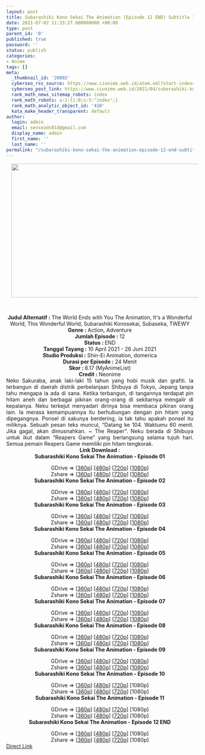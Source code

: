 ```yaml
---
layout: post
title: Subarashiki Kono Sekai The Animation (Episode 12 END) Subtitle Indonesia
date: 2021-07-02 11:33:27.000000000 +00:00
type: post
parent_id: '0'
published: true
password: ''
status: publish
categories:
- Anime
tags: []
meta:
  _thumbnail_id: '20802'
  cyberseo_rss_source: https://www.ciunime.web.id/atom.xml?start-index=151&max-results=150
  cyberseo_post_link: https://www.ciunime.web.id/2021/04/subarashiki-kono-sekai-animation.html
  rank_math_news_sitemap_robots: index
  rank_math_robots: a:1:{i:0;s:5:"index";}
  rank_math_analytic_object_id: '410'
  kata_make_header_transparent: default
author:
  login: admin
  email: senseads014@gmail.com
  display_name: admin
  first_name: ''
  last_name: ''
permalink: "/subarashiki-kono-sekai-the-animation-episode-12-end-subtitle-indonesia/"
---
```

<div>
<div class="separator" style="clear: both; text-align: center;"><a href="https://1.bp.blogspot.com/-Mm-6-aMYibo/YHHO_9CphxI/AAAAAAAAejY/udSYuTL7ATAc4P-XdtK7b1mJTGp8s75VwCLcBGAsYHQ/s1280/Subarashiki%2BKono%2BSekai%2BThe%2BAnimation.jpeg" style="margin-left: 1em; margin-right: 1em;"><img border="0" data-original-height="720" data-original-width="1280" height="360" src="{{ site.baseurl }}/assets/2021/07/Subarashiki%2BKono%2BSekai%2BThe%2BAnimation.jpeg" width="640" /></a></div>
<p><b><br /></b></div>
<div style="text-align: center;"><b style="font-weight: bold;">Judul</b><b style="font-weight: bold;"><b> Alternatif</b> :</b> The World Ends with You The Animation,&nbsp;It's a Wonderful World, This Wonderful World, Subarashiki Konosekai, Subaseka, TWEWY</div>
<div style="text-align: center;"><b><b>Genre :</b></b> Action, Adventure</div>
<div style="text-align: center;"><b>Jumlah Episode :</b> 12<br /><b>Status : </b>END<br /><b>Tanggal Tayang :</b> 10 April 2021&nbsp;- 26 Juni 2021<br /><b>Studio Produksi :</b> Shin-Ei Animation, domerica<br /><b>Durasi per Episode :</b> 24 Menit</div>
<div style="text-align: center;"><b>Skor :</b> 6.17 (MyAnimeList)<br /><b>Credit :</b> Neonime</div>
<div style="text-align: center;"></div>
<div style="text-align: justify;">Neko Sakuraba, anak laki-laki 15 tahun yang hobi musik dan grafiti. Ia terbangun di daerah distrik perbelanjaan Shibuya di Tokyo, Jepang tanpa tahu mengapa ia ada di sana. Ketika terbangun, di tangannya terdapat pin hitam aneh dan berbagai pikiran orang-orang di sekitarnya mengalir di kepalanya. Neku terkejut menyadari dirinya bisa membaca pikiran orang lain. Ia merasa kemampuannya itu berhubungan dengan pin hitam yang dipegangnya. Ponsel di sakunya berdering, ia tak tahu apakah ponsel itu miliknya. Sebuah pesan teks muncul, “Datang ke 104. Waktumu 60 menit. Jika gagal, akan dimusnahkan. ~ The Reaper”. Neku berada di Shibuya untuk ikut dalam “Reapers Game” yang berlangsung selama tujuh hari. Semua pemain Reapers Game memiliki pin hitam tengkorak.</div>
<div style="text-align: justify;"></div>
<div style="text-align: justify;"></div>
<div style="text-align: center;"><b>Link Download :</b></div>
<div style="text-align: center;"><b>Subarashiki Kono Sekai The Animation - Episode 01</b></p>
<div style="text-align: center;">GDrive =&gt; [<a href="https://www.mp4upload.com/zihv7v0jomtk" target="_blank" rel="noopener">360p</a>] [<a href="https://drive.google.com/uc?export=download&amp;id=1gGPEj-1B11dCl2M8OGUB5KIx_dZw0S_4" target="_blank" rel="noopener">480p</a>] [<a href="https://drive.google.com/uc?export=download&amp;id=17qNq7F8zqG0sN2ggPkH83EKmkRu5gDRN" target="_blank" rel="noopener">720p</a>] [<a href="https://drive.google.com/uc?export=download&amp;id=1Xpz7rpKaoQpCp262Ofo4ZyKpQWWPdIn3" target="_blank" rel="noopener">1080p</a>]<br />Zshare =&gt; [<a href="https://www106.zippyshare.com/v/40g2Cthy/file.html" target="_blank" rel="noopener">360p</a>] [<a href="https://www77.zippyshare.com/v/rlxu29kp/file.html" target="_blank" rel="noopener">480p</a>] [<a href="https://www22.zippyshare.com/v/1CXCjobg/file.html" target="_blank" rel="noopener">720p</a>] [<a href="https://www13.zippyshare.com/v/CYwqUi9c/file.html" target="_blank" rel="noopener">1080p</a>] </div>
<div style="text-align: center;"><b>Subarashiki Kono Sekai The Animation - Episode 02</b></p>
<div>GDrive =&gt; [<a href="https://www.mp4upload.com/hs85rmco3q8z" target="_blank" rel="noopener">360p</a>] [<a href="https://drive.google.com/uc?export=download&amp;id=1XSsKvaG3BAQviabLgLcF6WxdTsj3qK6h" target="_blank" rel="noopener">480p</a>] [<a href="https://drive.google.com/uc?export=download&amp;id=1eVBJzZ84VSBQyBQbhxoOMkOMwSBseD5Z" target="_blank" rel="noopener">720p</a>] [<a href="https://drive.google.com/uc?export=download&amp;id=1oRkthm5TaiNxi3uY-_oJVSkHNmsFxRe5" target="_blank" rel="noopener">1080p</a>]<br />Zshare =&gt; [<a href="https://www89.zippyshare.com/v/pBTdhFQs/file.html" target="_blank" rel="noopener">360p</a>] [<a href="https://www21.zippyshare.com/v/hDgMVEu9/file.html" target="_blank" rel="noopener">480p</a>] [<a href="https://www22.zippyshare.com/v/M8Uryiui/file.html" target="_blank" rel="noopener">720p</a>] [<a href="https://www83.zippyshare.com/v/nM3SC86m/file.html" target="_blank" rel="noopener">1080p</a>]</div>
<div><b>Subarashiki Kono Sekai The Animation - Episode 03</b></p>
<div>GDrive =&gt; [<a href="https://www.mp4upload.com/qq6asu2lom02" target="_blank" rel="noopener">360p</a>] [<a href="https://drive.google.com/uc?export=download&amp;id=1qk5uAYy-IeHn-UFjGX8Ku-5jvVeMpH0E" target="_blank" rel="noopener">480p</a>] [<a href="https://drive.google.com/uc?export=download&amp;id=1RGUCBM-q2yEwEG0Wv8ECG1b_oCGgi7gB" target="_blank" rel="noopener">720p</a>] [<a href="https://drive.google.com/uc?export=download&amp;id=1oU6lsnp9_yi8IuZMC4KccA_sL_VDCJBj" target="_blank" rel="noopener">1080p</a>]<br />Zshare =&gt; [<a href="https://www41.zippyshare.com/v/6TAbhZWR/file.html" target="_blank" rel="noopener">360p</a>] [<a href="https://www104.zippyshare.com/v/enO7n72j/file.html" target="_blank" rel="noopener">480p</a>] [<a href="https://www64.zippyshare.com/v/hNK0e7fh/file.html" target="_blank" rel="noopener">720p</a>] [<a href="https://www101.zippyshare.com/v/PKsPbNmb/file.html" target="_blank" rel="noopener">1080p</a>]</div>
</div>
<div><b>Subarashiki Kono Sekai The Animation - Episode 04</b></p>
<div>GDrive =&gt; [<a href="https://www.mp4upload.com/0ib883716pdf" target="_blank" rel="noopener">360p</a>] [<a href="https://drive.google.com/uc?export=download&amp;id=1BQyg0JN2rOo0igw2w83cKm5oY1W92wrw" target="_blank" rel="noopener">480p</a>] [<a href="https://drive.google.com/uc?export=download&amp;id=1J0EKaLE9tTuzK8SYDLFwoJ9TennBDMoE" target="_blank" rel="noopener">720p</a>] [<a href="https://drive.google.com/uc?export=download&amp;id=1DRzz-WL29rztXgM-MgbNd9Un0xC0gEcN" target="_blank" rel="noopener">1080p</a>]<br />Zshare =&gt; [<a href="https://www87.zippyshare.com/v/gIiC6OEh/file.html" target="_blank" rel="noopener">360p</a>] [<a href="https://www93.zippyshare.com/v/ouCaIGu5/file.html" target="_blank" rel="noopener">480p</a>] [<a href="https://www1.zippyshare.com/v/B7L63Gns/file.html" target="_blank" rel="noopener">720p</a>] [<a href="https://www115.zippyshare.com/v/CKGZyYgk/file.html" target="_blank" rel="noopener">1080p</a>]</div>
</div>
<div><b>Subarashiki Kono Sekai The Animation - Episode 05</b></p>
<div>GDrive =&gt; [<a href="https://www.mp4upload.com/y9jqr6ypwcxf" target="_blank" rel="noopener">360p</a>] [<a href="https://drive.google.com/uc?export=download&amp;id=1ALuOKwOodrOZvyjvdsvnB6jCFSDrLpNk" target="_blank" rel="noopener">480p</a>] [<a href="https://drive.google.com/uc?export=download&amp;id=1E0DoKz1o-auGY0QOxVJR47iBZrpnpZ_F" target="_blank" rel="noopener">720p</a>] [<a href="https://drive.google.com/uc?export=download&amp;id=1WymEmB-G5G8CZu6T_ppOWn6qLHukJhYd" target="_blank" rel="noopener">1080p</a>]<br />Zshare =&gt; [<a href="https://www70.zippyshare.com/v/yqguuMJk/file.html" target="_blank" rel="noopener">360p</a>] [<a href="https://www105.zippyshare.com/v/XqjOrU0n/file.html" target="_blank" rel="noopener">480p</a>] [<a href="https://www73.zippyshare.com/v/IOtt9JzM/file.html" target="_blank" rel="noopener">720p</a>] [<a href="https://www30.zippyshare.com/v/NXFGFsoX/file.html" target="_blank" rel="noopener">1080p</a>]</div>
</div>
<div><b>Subarashiki Kono Sekai The Animation - Episode 06</b></p>
<div>GDrive =&gt; [<a href="https://www.mp4upload.com/tw5c7lecesu4" target="_blank" rel="noopener">360p</a>] [<a href="https://drive.google.com/uc?export=download&amp;id=1_vMemA1vp3MiSV4fCxUFJb7xMcz7ibXF" target="_blank" rel="noopener">480p</a>] [<a href="https://drive.google.com/uc?export=download&amp;id=1zPJhTXhIv6drZHp0rWtRpt3PCzo4m3zM" target="_blank" rel="noopener">720p</a>] [<a href="https://drive.google.com/uc?export=download&amp;id=1TrJb36OMJQbpPmUqIMAd8fkyVhkjPo3f" target="_blank" rel="noopener">1080p</a>]<br />Zshare =&gt; [<a href="https://www47.zippyshare.com/v/1bIkrKGZ/file.html" target="_blank" rel="noopener">360p</a>] [<a href="https://www42.zippyshare.com/v/oBZMAmAg/file.html" target="_blank" rel="noopener">480p</a>] [<a href="https://www107.zippyshare.com/v/nXfovjjJ/file.html" target="_blank" rel="noopener">720p</a>] [<a href="https://www53.zippyshare.com/v/mJi8obpo/file.html" target="_blank" rel="noopener">1080p</a>]</div>
</div>
<div><b>Subarashiki Kono Sekai The Animation - Episode 07</b></p>
<div>GDrive =&gt; [<a href="https://www.mp4upload.com/yl2dgpma6kw9" target="_blank" rel="noopener">360p</a>] [<a href="https://drive.google.com/uc?export=download&amp;id=1inCPspBmKhvwkT3_SEE9xC8mZdaE6nJ2" target="_blank" rel="noopener">480p</a>] [<a href="https://drive.google.com/uc?export=download&amp;id=1ZAUJrvX44r5Ri-1FCUTBte30gNBvszuA" target="_blank" rel="noopener">720p</a>] [<a href="https://drive.google.com/uc?export=download&amp;id=1-h__QtCWrMMi-7DJwltY_5NZKMgErP9D" target="_blank" rel="noopener">1080p</a>]<br />Zshare =&gt; [<a href="https://www47.zippyshare.com/v/if4zDyyG/file.html" target="_blank" rel="noopener">360p</a>] [<a href="https://www109.zippyshare.com/v/ldnya08q/file.html" target="_blank" rel="noopener">480p</a>] [<a href="https://www15.zippyshare.com/v/fUu3fZUk/file.html" target="_blank" rel="noopener">720p</a>] [<a href="https://www85.zippyshare.com/v/Bl9j89BI/file.html" target="_blank" rel="noopener">1080p</a>]</div>
</div>
<div><b>Subarashiki Kono Sekai The Animation - Episode 08</b></p>
<div>GDrive =&gt; [<a href="https://www.mp4upload.com/bfr4zld52jal" target="_blank" rel="noopener">360p</a>] [<a href="https://drive.google.com/uc?export=download&amp;id=1y1bk6xV-mTtki8w759V-uL7-tBls74Up" target="_blank" rel="noopener">480p</a>] [<a href="https://drive.google.com/uc?export=download&amp;id=1WkjrIaLvNiKsPD7O88TzgNjjoC5tDYb3" target="_blank" rel="noopener">720p</a>] [<a href="https://drive.google.com/uc?export=download&amp;id=14x1jO3lr18fg-pWiDFzUQ3XyhUUPJczJ" target="_blank" rel="noopener">1080p</a>]<br />Zshare =&gt; [<a href="https://www117.zippyshare.com/v/XzhRLfnG/file.html" target="_blank" rel="noopener">360p</a>] [<a href="https://www68.zippyshare.com/v/vmZOq6r1/file.html" target="_blank" rel="noopener">480p</a>] [<a href="https://www9.zippyshare.com/v/R80hQPRs/file.html" target="_blank" rel="noopener">720p</a>] [<a href="https://www108.zippyshare.com/v/w9IgQQxr/file.html" target="_blank" rel="noopener">1080p</a>]</div>
</div>
<div><b>Subarashiki Kono Sekai The Animation - Episode 09</b></p>
<div>GDrive =&gt; [<a href="https://acefile.co/f/46807494/gatsunime-net-subarashiki_9_360p-mp4" target="_blank" rel="noopener">360p</a>] [<a href="https://acefile.co/f/46808193/neonime_subarashiki_kono_sekai_the_animation_-_09-480p-zip" target="_blank" rel="noopener">480p</a>] [<a href="https://acefile.co/f/46812020/neonime_subarashiki_kono_sekai_the_animation_-_09-720p-zip" target="_blank" rel="noopener">720p</a>] [<a href="https://acefile.co/f/46812133/neonime_subarashiki_kono_sekai_the_animation_-_09-1080p-zip" target="_blank" rel="noopener">1080p</a>]<br />Zshare =&gt; [<a href="https://www97.zippyshare.com/v/iXnrTVpv/file.html" target="_blank" rel="noopener">360p</a>] [<a href="https://www99.zippyshare.com/v/HlaZy2MT/file.html" target="_blank" rel="noopener">480p</a>] [<a href="https://www103.zippyshare.com/v/H4FTcQxa/file.html" target="_blank" rel="noopener">720p</a>] [<a href="https://www48.zippyshare.com/v/qE8xHUpo/file.html" target="_blank" rel="noopener">1080p</a>]</div>
</div>
<div><b>Subarashiki Kono Sekai The Animation - Episode 10</b></p>
<div>GDrive =&gt; [<a href="https://acefile.co/f/47281950/gatsunime-net-subarashiki_10_360p-mp4" target="_blank" rel="noopener">360p</a>] [<a href="https://acefile.co/f/47281954/gatsunime-net-subarashiki_10_480p-mp4" target="_blank" rel="noopener">480p</a>] [<a href="https://acefile.co/f/47281957/gatsunime-net-subarashiki_10_720p-mp4" target="_blank" rel="noopener">720p</a>] [1080p]<br />Zshare =&gt; [<a href="https://www55.zippyshare.com/v/KZewyibn/file.html" target="_blank" rel="noopener">360p</a>] [<a href="https://www55.zippyshare.com/v/p5nWkr2I/file.html" target="_blank" rel="noopener">480p</a>] [<a href="https://www55.zippyshare.com/v/wZKsMvmU/file.html" target="_blank" rel="noopener">720p</a>] [1080p]</div>
</div>
<div><b>Subarashiki Kono Sekai The Animation - Episode 11</b></p>
<div>GDrive =&gt; [<a href="https://acefile.co/f/47817397/gatsunime-net-subarashiki_11_360p-mp4" target="_blank" rel="noopener">360p</a>] [<a href="https://acefile.co/f/47817401/gatsunime-net-subarashiki_11_480p-mp4" target="_blank" rel="noopener">480p</a>] [<a href="https://acefile.co/f/47817406/gatsunime-net-subarashiki_11_720p-mp4" target="_blank" rel="noopener">720p</a>] [1080p]<br />Zshare =&gt; [<a href="https://www116.zippyshare.com/v/0tmH2wPa/file.html" target="_blank" rel="noopener">360p</a>] [<a href="https://www116.zippyshare.com/v/rKG3xWQX/file.html" target="_blank" rel="noopener">480p</a>] [<a href="https://www116.zippyshare.com/v/TvDmZcJN/file.html" target="_blank" rel="noopener">720p</a>] [1080p]</div>
</div>
<div><b>Subarashiki Kono Sekai The Animation - Episode 12 END</b></p>
<div>GDrive =&gt; [<a href="https://acefile.co/f/48635193/gatsunime-net-subarashiki_12_360p-mp4" target="_blank" rel="noopener">360p</a>] [<a href="https://acefile.co/f/48635195/gatsunime-net-subarashiki_12_480p-mp4" target="_blank" rel="noopener">480p</a>] [<a href="https://acefile.co/f/48635198/gatsunime-net-subarashiki_12_720p-mp4" target="_blank" rel="noopener">720p</a>] [1080p]<br />Zshare =&gt; [<a href="https://www21.zippyshare.com/v/8NQxqSVi/file.html" target="_blank" rel="noopener">360p</a>] [<a href="https://www17.zippyshare.com/v/h0upv5bt/file.html" target="_blank" rel="noopener">480p</a>] [<a href="https://www13.zippyshare.com/v/OLqzZ6Ig/file.html" target="_blank" rel="noopener">720p</a>] [1080p]</div>
</div>
</div>
</div>
<link rel="stylesheet" href="https://cdnjs.cloudflare.com/ajax/libs/font-awesome/4.7.0/css/font-awesome.min.css" />
<div class="divbtn"> <a href="https://handymansurrender.com/fihup8buzv?key=94550f7ce39444073321dde3b8782f97" class="btn"><i class="fa fa-download"></i> Direct Link</a> </div>
